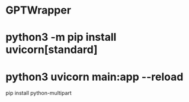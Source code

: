 # GPTWrapper
# python3 -m pip install  uvicorn[standard]
# python3 uvicorn main:app --reload
pip install python-multipart